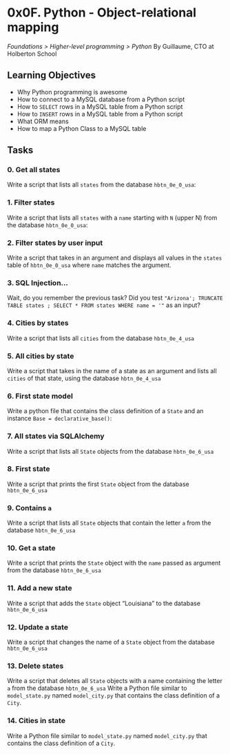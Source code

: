 # 0x0F. Python - Object-relational mapping
_Foundations > Higher-level programming > Python_
By Guillaume, CTO at Holberton School
## Learning Objectives
-   Why Python programming is awesome
-   How to connect to a MySQL database from a Python script
-   How to  `SELECT`  rows in a MySQL table from a Python script
-   How to  `INSERT`  rows in a MySQL table from a Python script
-   What ORM means
-   How to map a Python Class to a MySQL table

## Tasks
### 0. Get all states
Write a script that lists all `states` from the database `hbtn_0e_0_usa`:
### 1. Filter states
Write a script that lists all `states` with a `name` starting with `N` (upper N) from the database `hbtn_0e_0_usa`:
### 2. Filter states by user input
Write a script that takes in an argument and displays all values in the `states` table of `hbtn_0e_0_usa` where `name` matches the argument.

### 3. SQL Injection...
Wait, do you remember the previous task? Did you test `"Arizona'; TRUNCATE TABLE states ; SELECT * FROM states WHERE name = '"` as an input?
### 4. Cities by states
Write a script that lists all `cities` from the database `hbtn_0e_4_usa`
### 5. All cities by state
Write a script that takes in the name of a state as an argument and lists all `cities` of that state, using the database `hbtn_0e_4_usa`
### 6. First state model
Write a python file that contains the class definition of a `State` and an instance `Base = declarative_base()`:
### 7. All states via SQLAlchemy
Write a script that lists all `State` objects from the database `hbtn_0e_6_usa`
### 8. First state
Write a script that prints the first `State` object from the database `hbtn_0e_6_usa`
### 9. Contains `a`
Write a script that lists all `State` objects that contain the letter `a` from the database `hbtn_0e_6_usa`
### 10. Get a state
Write a script that prints the `State` object with the `name` passed as argument from the database `hbtn_0e_6_usa`
### 11. Add a new state
Write a script that adds the `State` object “Louisiana” to the database `hbtn_0e_6_usa`
### 12. Update a state
Write a script that changes the name of a `State` object from the database `hbtn_0e_6_usa`
### 13. Delete states
Write a script that deletes all `State` objects with a name containing the letter `a` from the database `hbtn_0e_6_usa`
Write a Python file similar to `model_state.py` named `model_city.py` that contains the class definition of a `City`.
### 14. Cities in state
Write a Python file similar to `model_state.py` named `model_city.py` that contains the class definition of a `City`.